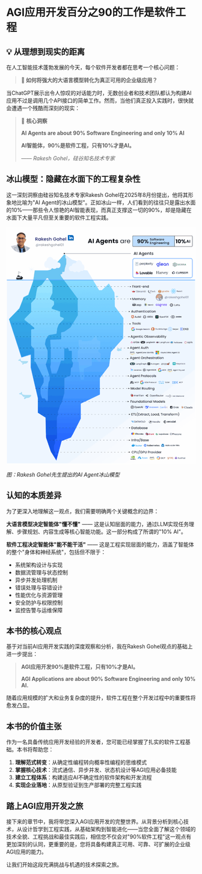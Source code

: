 # AGI应用开发百分之90的工作是软件工程

## 💡 从理想到现实的距离

在人工智能技术蓬勃发展的今天，每个软件开发者都在思考一个核心问题：

> **🤔 如何将强大的大语言模型转化为真正可用的企业级应用？**

当ChatGPT展示出令人惊叹的对话能力时，无数创业者和技术团队都认为构建AI应用不过是调用几个API接口的简单工作。然而，当他们真正投入实践时，很快就会遭遇一个残酷而深刻的现实：

> 📢 **核心洞察**
> 
> **AI Agents are about 90% Software Engineering and only 10% AI**
> 
> **AI智能体，90%是软件工程，只有10%才是AI。**
> 
> —— *Rakesh Gohel，硅谷知名技术专家*

## 冰山模型：隐藏在水面下的工程复杂性

这一深刻洞察由硅谷知名技术专家Rakesh Gohel在2025年8月份提出，他将其形象地比喻为"AI Agent的冰山模型"。正如冰山一样，人们看到的往往只是露出水面的10%——那些令人惊艳的AI智能表现，而真正支撑这一切的90%，却是隐藏在水面下大量平凡但至关重要的软件工程实践。

![AI Agent冰山模型](冰山模型.gif)

*图：Rakesh Gohel先生提出的AI Agent冰山模型*

## 认知的本质差异

为了更深入地理解这一观点，我们需要明确两个关键概念的边界：

**大语言模型决定智能体"懂不懂"** —— 这是认知层面的能力，通过LLM实现任务理解、步骤规划、内容生成等核心智能功能。这一部分构成了所谓的"10% AI"。

**软件工程决定智能体"能不能干活"** —— 这是工程实现层面的能力，涵盖了智能体的整个"身体和神经系统"，包括但不限于：
- 系统架构设计与实现
- 数据流管理与状态控制
- 异步并发处理机制
- 错误处理与容错设计
- 性能优化与资源管理
- 安全防护与权限控制
- 监控告警与运维保障

## 本书的核心观点

基于对当前AI应用开发实践的深度观察和分析，我在Rakesh Gohel观点的基础上进一步提出：

> **AGI应用开发90%是软件工程，只有10%才是AI。**
> 
> **AGI Applications are about 90% Software Engineering and only 10% AI.**

随着应用规模的扩大和业务复杂度的提升，软件工程在整个开发过程中的重要性将愈发凸显。


## 本书的价值主张

作为一名具备传统应用开发经验的开发者，您可能已经掌握了扎实的软件工程基础。本书将帮助您：

1. **理解范式转变**：从确定性编程转向概率性编程的思维模式
2. **掌握核心技术**：流式通信、异步并发、状态机设计等AGI应用必备技能
3. **建立工程体系**：构建适应AI不确定性的软件架构和开发流程
4. **实现企业落地**：从原型验证到生产部署的完整工程实践

## 踏上AGI应用开发之旅

接下来的章节中，我将带您深入AGI应用开发的完整世界。从背景分析到核心技术，从设计哲学到工程实践，从基础架构到智能进化——当您全面了解这个领域的技术全貌、工程挑战和最佳实践后，相信您不仅会对"90%软件工程"这一观点有更加深刻的认同，更重要的是，您将具备构建真正可用、可靠、可扩展的企业级AGI应用的能力。

让我们开始这段充满挑战与机遇的技术探索之旅。
